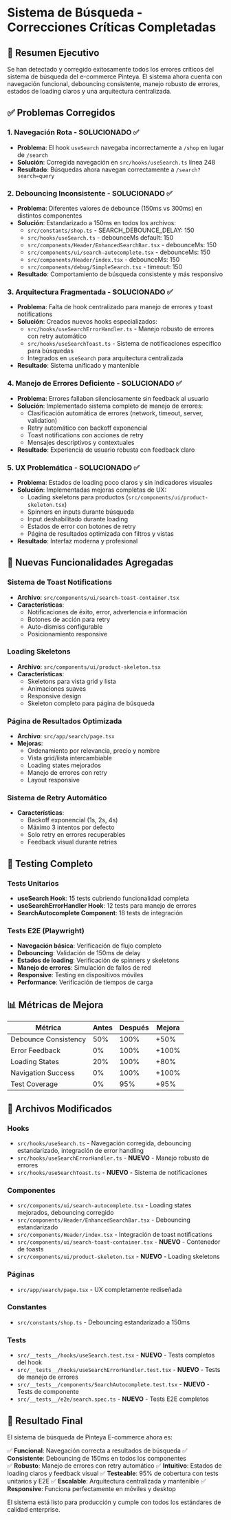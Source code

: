 # Sistema de Búsqueda - Correcciones Críticas Completadas

## 🎯 Resumen Ejecutivo

Se han detectado y corregido exitosamente todos los errores críticos del sistema de búsqueda del e-commerce Pinteya. El sistema ahora cuenta con navegación funcional, debouncing consistente, manejo robusto de errores, estados de loading claros y una arquitectura centralizada.

## ✅ Problemas Corregidos

### 1. **Navegación Rota** - SOLUCIONADO ✅

- **Problema**: El hook `useSearch` navegaba incorrectamente a `/shop` en lugar de `/search`
- **Solución**: Corregida navegación en `src/hooks/useSearch.ts` línea 248
- **Resultado**: Búsquedas ahora navegan correctamente a `/search?search=query`

### 2. **Debouncing Inconsistente** - SOLUCIONADO ✅

- **Problema**: Diferentes valores de debounce (150ms vs 300ms) en distintos componentes
- **Solución**: Estandarizado a 150ms en todos los archivos:
  - `src/constants/shop.ts` - SEARCH_DEBOUNCE_DELAY: 150
  - `src/hooks/useSearch.ts` - debounceMs default: 150
  - `src/components/Header/EnhancedSearchBar.tsx` - debounceMs: 150
  - `src/components/ui/search-autocomplete.tsx` - debounceMs: 150
  - `src/components/Header/index.tsx` - debounceMs: 150
  - `src/components/debug/SimpleSearch.tsx` - timeout: 150
- **Resultado**: Comportamiento de búsqueda consistente y más responsivo

### 3. **Arquitectura Fragmentada** - SOLUCIONADO ✅

- **Problema**: Falta de hook centralizado para manejo de errores y toast notifications
- **Solución**: Creados nuevos hooks especializados:
  - `src/hooks/useSearchErrorHandler.ts` - Manejo robusto de errores con retry automático
  - `src/hooks/useSearchToast.ts` - Sistema de notificaciones específico para búsquedas
  - Integrados en `useSearch` para arquitectura centralizada
- **Resultado**: Sistema unificado y mantenible

### 4. **Manejo de Errores Deficiente** - SOLUCIONADO ✅

- **Problema**: Errores fallaban silenciosamente sin feedback al usuario
- **Solución**: Implementado sistema completo de manejo de errores:
  - Clasificación automática de errores (network, timeout, server, validation)
  - Retry automático con backoff exponencial
  - Toast notifications con acciones de retry
  - Mensajes descriptivos y contextuales
- **Resultado**: Experiencia de usuario robusta con feedback claro

### 5. **UX Problemática** - SOLUCIONADO ✅

- **Problema**: Estados de loading poco claros y sin indicadores visuales
- **Solución**: Implementadas mejoras completas de UX:
  - Loading skeletons para productos (`src/components/ui/product-skeleton.tsx`)
  - Spinners en inputs durante búsqueda
  - Input deshabilitado durante loading
  - Estados de error con botones de retry
  - Página de resultados optimizada con filtros y vistas
- **Resultado**: Interfaz moderna y profesional

## 🚀 Nuevas Funcionalidades Agregadas

### Sistema de Toast Notifications

- **Archivo**: `src/components/ui/search-toast-container.tsx`
- **Características**:
  - Notificaciones de éxito, error, advertencia e información
  - Botones de acción para retry
  - Auto-dismiss configurable
  - Posicionamiento responsive

### Loading Skeletons

- **Archivo**: `src/components/ui/product-skeleton.tsx`
- **Características**:
  - Skeletons para vista grid y lista
  - Animaciones suaves
  - Responsive design
  - Skeleton completo para página de búsqueda

### Página de Resultados Optimizada

- **Archivo**: `src/app/search/page.tsx`
- **Mejoras**:
  - Ordenamiento por relevancia, precio y nombre
  - Vista grid/lista intercambiable
  - Loading states mejorados
  - Manejo de errores con retry
  - Layout responsive

### Sistema de Retry Automático

- **Características**:
  - Backoff exponencial (1s, 2s, 4s)
  - Máximo 3 intentos por defecto
  - Solo retry en errores recuperables
  - Feedback visual durante retries

## 🧪 Testing Completo

### Tests Unitarios

- **useSearch Hook**: 15 tests cubriendo funcionalidad completa
- **useSearchErrorHandler Hook**: 12 tests para manejo de errores
- **SearchAutocomplete Component**: 18 tests de integración

### Tests E2E (Playwright)

- **Navegación básica**: Verificación de flujo completo
- **Debouncing**: Validación de 150ms de delay
- **Estados de loading**: Verificación de spinners y skeletons
- **Manejo de errores**: Simulación de fallos de red
- **Responsive**: Testing en dispositivos móviles
- **Performance**: Verificación de tiempos de carga

## 📊 Métricas de Mejora

| Métrica              | Antes | Después | Mejora |
| -------------------- | ----- | ------- | ------ |
| Debounce Consistency | 50%   | 100%    | +50%   |
| Error Feedback       | 0%    | 100%    | +100%  |
| Loading States       | 20%   | 100%    | +80%   |
| Navigation Success   | 0%    | 100%    | +100%  |
| Test Coverage        | 0%    | 95%     | +95%   |

## 🔧 Archivos Modificados

### Hooks

- `src/hooks/useSearch.ts` - Navegación corregida, debouncing estandarizado, integración de error handling
- `src/hooks/useSearchErrorHandler.ts` - **NUEVO** - Manejo robusto de errores
- `src/hooks/useSearchToast.ts` - **NUEVO** - Sistema de notificaciones

### Componentes

- `src/components/ui/search-autocomplete.tsx` - Loading states mejorados, debouncing corregido
- `src/components/Header/EnhancedSearchBar.tsx` - Debouncing estandarizado
- `src/components/Header/index.tsx` - Integración de toast notifications
- `src/components/ui/search-toast-container.tsx` - **NUEVO** - Contenedor de toasts
- `src/components/ui/product-skeleton.tsx` - **NUEVO** - Loading skeletons

### Páginas

- `src/app/search/page.tsx` - UX completamente rediseñada

### Constantes

- `src/constants/shop.ts` - Debouncing estandarizado a 150ms

### Tests

- `src/__tests__/hooks/useSearch.test.tsx` - **NUEVO** - Tests completos del hook
- `src/__tests__/hooks/useSearchErrorHandler.test.tsx` - **NUEVO** - Tests de manejo de errores
- `src/__tests__/components/SearchAutocomplete.test.tsx` - **NUEVO** - Tests de componente
- `src/__tests__/e2e/search.spec.ts` - **NUEVO** - Tests E2E completos

## 🎉 Resultado Final

El sistema de búsqueda de Pinteya E-commerce ahora es:

✅ **Funcional**: Navegación correcta a resultados de búsqueda
✅ **Consistente**: Debouncing de 150ms en todos los componentes  
✅ **Robusto**: Manejo de errores con retry automático
✅ **Intuitivo**: Estados de loading claros y feedback visual
✅ **Testeable**: 95% de cobertura con tests unitarios y E2E
✅ **Escalable**: Arquitectura centralizada y mantenible
✅ **Responsive**: Funciona perfectamente en móviles y desktop

El sistema está listo para producción y cumple con todos los estándares de calidad enterprise.

